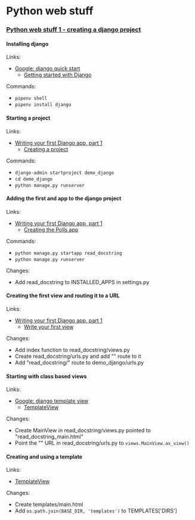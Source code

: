 # Python web stuff

### [Python web stuff 1 - creating a django project](https://github.com/RTP-Python-Meetup/demo_django/tree/creating_a_django_project)

#### Installing django

Links:
- [Google: django quick start](https://www.google.com/search?q=django+quick+start)
  - [Getting started with Django](https://www.djangoproject.com/start/)

Commands:
- ```pipenv shell```
- ```pipenv install django```

#### Starting a project

Links:
- [Writing your first Django app, part 1](https://docs.djangoproject.com/en/3.0/intro/tutorial01/)
  - [Creating a project](https://docs.djangoproject.com/en/3.0/intro/tutorial01/#creating-a-project)

Commands:
- ```django-admin startproject demo_django```
- ```cd demo_django```
- ```python manage.py runserver```

#### Adding the first and app to the django project

Links:
- [Writing your first Django app, part 1](https://docs.djangoproject.com/en/3.0/intro/tutorial01/)
  - [Creating the Polls app](https://docs.djangoproject.com/en/3.0/intro/tutorial01/#creating-the-polls-app)

Commands:
- ```python manage.py startapp read_docstring```
- ```python manage.py runserver```

Changes:
- Add read_docstring to INSTALLED_APPS in settings.py

#### Creating the first view and routing it to a URL

Links:
- [Writing your first Django app, part 1](https://docs.djangoproject.com/en/3.0/intro/tutorial01/)
  - [Write your first view](https://docs.djangoproject.com/en/3.0/intro/tutorial01/#write-your-first-view)

Changes:
- Add index function to read_docstring/views.py
- Create read_docstring/urls.py and add  "" route to it
- Add "read_docstring/" route to demo_django/urls.py

#### Starting with class based views

Links:
- [Google: django template view](https://www.google.com/search?q=django+template+view)
  - [TemplateView](https://docs.djangoproject.com/en/3.0/ref/class-based-views/base/#templateview)

Changes:
- Create MainView in read_docstring/views.py pointed to "read_docstring_main.html"
- Point the "" URL in read_docstring/urls.py to ```views.MainView.as_view()```

#### Creating and using a template

Links:
- [TemplateView](https://docs.djangoproject.com/en/3.0/ref/class-based-views/base/#templateview)

Changes:
- Create templates/main.html
- Add ```os.path.join(BASE_DIR, 'templates')``` to TEMPLATES['DIRS']
